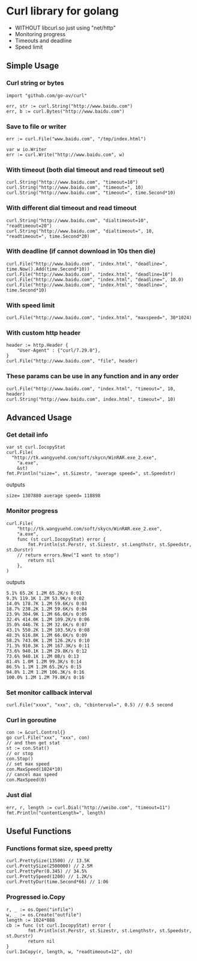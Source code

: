 Curl library for golang
====

* WITHOUT libcurl.so just using "net/http"
* Monitoring progress
* Timeouts and deadline
* Speed limit

## Simple Usage

### Curl string or bytes

    import "github.com/go-av/curl"
    
  	err, str := curl.String("http://www.baidu.com")
  	err, b := curl.Bytes("http://www.baidu.com")
  	
### Save to file or writer

    err := curl.File("www.baidu.com", "/tmp/index.html")
  
  	var w io.Writer
  	err := curl.Write("http://www.baidu.com", w)
  
### With timeout (both dial timeout and read timeout set)

  	curl.String("http://www.baidu.com", "timeout=10")
  	curl.String("http://www.baidu.com", "timeout=", 10)
  	curl.String("http://www.baidu.com", "timeout=", time.Second*10)
  
### With different dial timeout and read timeout

    curl.String("http://www.baidu.com", "dialtimeout=10", "readtimeout=20")
  	curl.String("http://www.baidu.com", "dialtimeout=", 10, "readtimeout=", time.Second*20)
  
### With deadline (if cannot download in 10s then die)

    curl.File("http://www.baidu.com", "index.html", "deadline=", time.Now().Add(time.Second*10))
  	curl.File("http://www.baidu.com", "index.html", "deadline=10")
  	curl.File("http://www.baidu.com", "index.html", "deadline=", 10.0)
  	curl.File("http://www.baidu.com", "index.html", "deadline=", time.Second*10)
  
### With speed limit 

    curl.File("http://www.baidu.com", "index.html", "maxspeed=", 30*1024)
  
### With custom http header

    header := http.Header {
  		"User-Agent" : {"curl/7.29.0"},
  	}
  	curl.File("http://www.baidu.com", "file", header)
  
### These params can be use in any function and in any order

    curl.File("http://www.baidu.com", "index.html", "timeout=", 10, header)
  	curl.String("http://www.baidu.com", index.html", timeout=", 10)

## Advanced Usage

### Get detail info

    var st curl.IocopyStat
    curl.File(
      "http://tk.wangyuehd.com/soft/skycn/WinRAR.exe_2.exe", 
    	"a.exe",
    	&st)
    fmt.Println("size=", st.Sizestr, "average speed=", st.Speedstr)
    
outputs

    size= 1307880 average speed= 118898
    
### Monitor progress

    curl.File(
  		"http://tk.wangyuehd.com/soft/skycn/WinRAR.exe_2.exe",
  		"a.exe",
  		func (st curl.IocopyStat) error {
  			fmt.Println(st.Perstr, st.Sizestr, st.Lengthstr, st.Speedstr, st.Durstr)
        // return errors.New("I want to stop")
  			return nil
  		},
  	)

outputs

    5.1% 65.2K 1.2M 65.2K/s 0:01
    9.3% 119.1K 1.2M 53.9K/s 0:02
    14.0% 178.7K 1.2M 59.6K/s 0:03
    18.7% 238.2K 1.2M 59.6K/s 0:04
    23.9% 304.9K 1.2M 66.6K/s 0:05
    32.4% 414.0K 1.2M 109.2K/s 0:06
    35.0% 446.7K 1.2M 32.6K/s 0:07
    43.1% 550.2K 1.2M 103.5K/s 0:08
    48.3% 616.8K 1.2M 66.6K/s 0:09
    58.2% 743.0K 1.2M 126.2K/s 0:10
    71.3% 910.3K 1.2M 167.3K/s 0:11
    73.6% 940.1K 1.2M 29.8K/s 0:12
    73.6% 940.1K 1.2M 0B/s 0:13
    81.4% 1.0M 1.2M 99.3K/s 0:14
    86.5% 1.1M 1.2M 65.2K/s 0:15
    94.8% 1.2M 1.2M 106.3K/s 0:16
    100.0% 1.2M 1.2M 79.8K/s 0:16

### Set monitor callback interval

  	curl.File("xxxx", "xxx", cb, "cbinterval=", 0.5) // 0.5 second

### Curl in goroutine

  	con := &curl.Control{}
  	go curl.File("xxx", "xxx", con)
  	// and then get stat
  	st := con.Stat() 
  	// or stop
  	con.Stop()
    // set max speed
    con.MaxSpeed(1024*10)
    // cancel max speed
    con.MaxSpeed(0)
  
### Just dial

    err, r, length := curl.Dial("http://weibo.com", "timeout=11")
    fmt.Println("contentLength=", length)
  
## Useful Functions

### Functions format size, speed pretty

  	curl.PrettySize(13500) // 13.5K
  	curl.PrettySize(2500000) // 2.5M
  	curl.PrettyPer(0.345) // 34.5%
  	curl.PrettySpeed(1200) // 1.2K/s
  	curl.PrettyDur(time.Second*66) // 1:06
  
### Progressed io.Copy

    r, _ := os.Open("infile")
    w, _ := os.Create("outfile")
    length := 1024*888
    cb := func (st curl.IocopyStat) error {
    		fmt.Println(st.Perstr, st.Sizestr, st.Lengthstr, st.Speedstr, st.Durstr)
  			return nil
  	}
  	curl.IoCopy(r, length, w, "readtimeout=12", cb)



